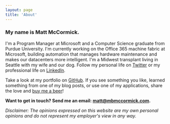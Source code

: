 ```yaml
---
layout: page
title: 'About'
---
```


### My name is Matt McCormick.

I'm a Program Manager at Microsoft and a Computer Science graduate from Purdue University. I'm currently working on the Office 365 machine fabric at Microsoft, building automation that manages hardware maintenance and makes our datacenters more intelligent. I'm a Midwest transplant living in Seattle with my wife and our dog. Follow my personal life on [Twitter](http://twitter.com/mbmccormick) or my professional life on [LinkedIn](http://linkedin.com/in/mbmccorm).

Take a look at my portfolio on [GitHub](http://github.com/mbmccormick). If you see something you like, learned something from one of my blog posts, or use one of my applications, share the love and [buy me a beer](https://cash.me/$mbmccormick)!

**Want to get in touch? Send me an email: [matt@mbmccormick.com](mailto:matt@mbmccormick.com).**

*Disclaimer: The opinions expressed on this website are my own personal opinions and do not represent my employer's view in any way.*
